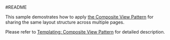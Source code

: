 #README

This sample demostrates how to apply [the Composite View Pattern](http://tiles.apache.org/framework/tutorial/pattern.html) for sharing the same layout structure across multiple pages.

Please refer to [Templating: Composite View Pattern](http://docs.rikulo.org/stream/latest/RSP/Fundamentals/Templating-_Composite_View_Pattern.html) for detailed description.
